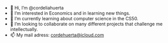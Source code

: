 - 👋 Hi, I’m @cordeliahuerta
- 👀 I’m interested in Economics and in learning new things.
- 🌱 I’m currently learning about computer science in the CS50.
- 💞️ I’m looking to collaborate on many different projects that challenge me intellectually.
- 📫 My mail adress: cordehuerta@icloud.com

<!---
cordeliahuerta/cordeliahuerta is a ✨ special ✨ repository because its `README.md` (this file) appears on your GitHub profile.
You can click the Preview link to take a look at your changes.
--->
